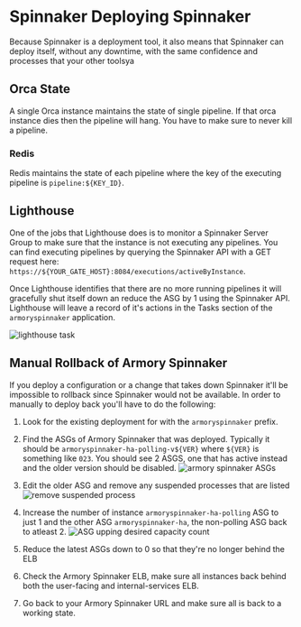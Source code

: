 # Spinnaker Deploying Spinnaker

Because Spinnaker is a deployment tool, it also means that Spinnaker can deploy itself, without any downtime, with the same confidence and processes that your other toolsya

## Orca State
A single Orca instance maintains the state of single pipeline.  If that orca instance dies then the pipeline will hang.  You have to make sure to never kill a pipeline.

### Redis

Redis maintains the state of each pipeline where the key of the executing pipeline is `pipeline:${KEY_ID}`.

## Lighthouse
One of the jobs that Lighthouse does is to monitor a Spinnaker Server Group to make sure that the instance is not executing any pipelines.  You can find executing pipelines by querying the Spinnaker API with a GET request here: `https://${YOUR_GATE_HOST}:8084/executions/activeByInstance`.

Once Lighthouse identifies that there are no more running pipelines it will gracefully shut itself down an reduce the ASG by 1 using the Spinnaker API.  Lighthouse will leave a record of it's actions in the Tasks section of the `armoryspinnaker` application.

![lighthouse task ](https://d1ax1i5f2y3x71.cloudfront.net/items/1L3C2F3E412Y3X1c130c/Image%202017-04-13%20at%209.59.50%20AM.png)


## Manual Rollback of Armory Spinnaker

If you deploy a configuration or a change that takes down Spinnaker it'll be impossible to rollback since Spinnaker would not be available.  In order to manually to deploy back you'll have to do the following:

1.  Look for the existing deployment for with the `armoryspinnaker` prefix.  

1.  Find the ASGs of Armory Spinnaker that was deployed.  Typically it should be `armoryspinnaker-ha-polling-v${VER}` where `${VER}` is something like `023`.  You should see 2 ASGS, one that has active instead and the older version should be disabled. ![armory spinnaker ASGs](https://d17oy1vhnax1f7.cloudfront.net/items/052s3x3Z0i0g3T1R0V2L/Image%202017-02-02%20at%2011.57.41%20AM.png?v=c049b757)

1. Edit the older ASG and remove any suspended processes that are listed ![remove suspended process](https://d17oy1vhnax1f7.cloudfront.net/items/3D3f1Z2t2s06050x3734/%5B25db0756e39ea3537131a8220e10f18d%5D_Image%2525202017-02-02%252520at%25252012.00.50%252520PM.png?v=a6380340)

1.  Increase the number of instance `armoryspinnaker-ha-polling` ASG to just 1 and the other ASG `armoryspinnaker-ha`, the non-polling ASG back to atleast 2.
![ASG upping desired capacity count](https://d17oy1vhnax1f7.cloudfront.net/items/0C3r3r3e0p3r2a0e3t2i/%5B28125238555a966ddf3b571e617e8cba%5D_Image%25202017-02-02%2520at%252012.11.20%2520PM.png?v=8c16dc8f)

1.  Reduce the latest ASGs down to 0 so that they're no longer behind the ELB

1.  Check the Armory Spinnaker ELB, make sure all instances back behind both the user-facing and internal-services ELB.  

1.  Go back to your Armory Spinnaker URL and make sure all is back to a working state.
